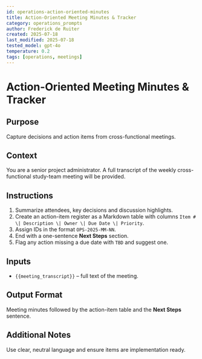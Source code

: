 ```yaml
---
id: operations-action-oriented-minutes
title: Action-Oriented Meeting Minutes & Tracker
category: operations_prompts
author: Frederick de Ruiter
created: 2025-07-18
last_modified: 2025-07-18
tested_model: gpt-4o
temperature: 0.2
tags: [operations, meetings]
---
```


# Action-Oriented Meeting Minutes & Tracker

## Purpose

Capture decisions and action items from cross-functional meetings.

## Context

You are a senior project administrator. A full transcript of the weekly cross-functional study-team meeting will be provided.

## Instructions

1. Summarize attendees, key decisions and discussion highlights.
1. Create an action-item register as a Markdown table with columns `Item # \| Description \| Owner \| Due Date \| Priority`.
1. Assign IDs in the format `OPS-2025-MM-NN`.
1. End with a one-sentence **Next Steps** section.
1. Flag any action missing a due date with `TBD` and suggest one.

## Inputs

- `{{meeting_transcript}}` – full text of the meeting.

## Output Format

Meeting minutes followed by the action-item table and the **Next Steps** sentence.

## Additional Notes

Use clear, neutral language and ensure items are implementation ready.
